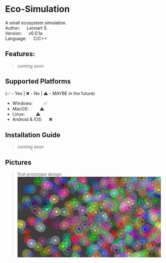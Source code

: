 # Eco-Simulation
A small ecosystem simulation.<br/>
Author:     &emsp;  Lennart S.<br/>
Version:    &emsp;  v0.0.1a<br/>
Language:   &emsp;  C/C++<br/>

## Features:
>  coming soon 

## Supported Platforms
(:white_check_mark: - Yes | :x: - No | :warning: - MAYBE in the future)
- Windows:      &emsp;&emsp; :white_check_mark:
- MacOS:        &emsp;&emsp; :warning:
- Linux:        &emsp;&emsp; :warning:
- Android & IOS:      &emsp; :x:

## Installation Guide
>  coming soon 

## Pictures
> first prototype design
![Alt text](images/previewScreenshot.png?raw=false "Preview")
